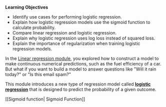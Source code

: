 
**Learning Objectives**

- Identify use cases for performing logistic regression.
- Explain how logistic regression models use the sigmoid function to calculate probability.
- Compare linear regression and logistic regression.
- Explain why logistic regression uses log loss instead of squared loss.
- Explain the importance of regularization when training logistic regression models.


In the [Linear regression module](https://developers.google.com/machine-learning/crash-course/linear-regression), you explored how to construct a model to make continuous numerical predictions, such as the fuel efficiency of a car. But what if you want to build a model to answer questions like "Will it rain today?" or "Is this email spam?"

This module introduces a new type of regression model called [**logistic regression**](https://developers.google.com/machine-learning/glossary#logistic_regression) that is designed to predict the probability of a given outcome.

[[Sigmoid function| Sigmoid Function]]
